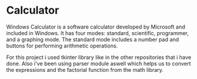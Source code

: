 # Calculator
Windows Calculator is a software calculator developed by Microsoft and included in Windows. It has four modes: standard, scientific, programmer, and a graphing mode. The standard mode includes a number pad and buttons for performing arithmetic operations.


For this project i used tkinter library like in the other repositories that i have done. Also i've been using parser module aswell which helps us to convert the expressions
and the factorial function from the math library.



